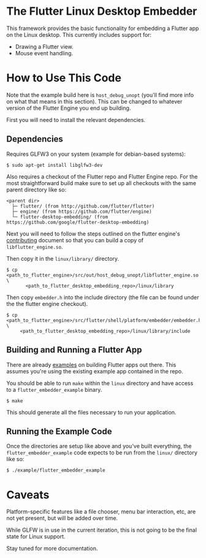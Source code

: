 # The Flutter Linux Desktop Embedder

This framework provides the basic functionality for embedding a Flutter app on
the Linux desktop. This currently includes support for:

*  Drawing a Flutter view.
*  Mouse event handling.

# How to Use This Code

Note that the example build here is `host_debug_unopt` (you'll find more info on
what that means in this section). This can be changed to whatever version of
the Flutter Engine you end up building.

First you will need to install the relevant dependencies.

## Dependencies

Requires GLFW3 on your system (example for debian-based systems):

```
$ sudo apt-get install libglfw3-dev
```

Also requires a checkout of the Flutter repo and Flutter Engine repo. For the
most straightforward build make sure to set up all checkouts with the same
parent directory like so:

```
<parent dir>
  ├─ flutter/ (from http://github.com/flutter/flutter)
  ├─ engine/ (from https://github.com/flutter/engine)
  └─ flutter-desktop-embedding/ (from https://github.com/google/flutter-desktop-embedding)
```


Next you will need to follow the steps outlined on the flutter engine's
[contributing](https://github.com/flutter/engine/blob/master/CONTRIBUTING.md)
document so that you can build a copy of `libflutter_engine.so`.

Then copy it in the `linux/library/` directory.

```
$ cp <path_to_flutter_engine>/src/out/host_debug_unopt/libflutter_engine.so \
       <path_to_flutter_desktop_embedding_repo>/linux/library
```

Then copy `embedder.h` into the include directory (the file can be found under
the the flutter engine checkout).

```
$ cp <path_to_flutter_engine>/src/flutter/shell/platform/embedder/embedder.h \
     <path_to_flutter_desktop_embedding_repo>/linux/library/include
```

## Building and Running a Flutter App

There are already [examples](https://flutter.io/get-started/) on building
Flutter apps out there. This assumes you're using the existing example app
contained in the repo.

You should be able to run `make` within the `linux`
directory and have access to a `flutter_embedder_example` binary.

```
$ make
```

This should generate all the files necessary to run your application.

## Running the Example Code

Once the directories are setup like above and you've built everything,
the `flutter_embedder_example` code expects to be run from the `linux/`
directory like so:

```
$ ./example/flutter_embedder_example
```

# Caveats

Platform-specific features like a file chooser, menu bar interaction, etc, are
not yet present, but will be added over time.

While GLFW is in use in the current iteration, this is not going to be the final
state for Linux support.

Stay tuned for more documentation.

